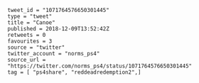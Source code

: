 ```
tweet_id = "1071764576650301445"
type = "tweet"
title = "Canoe"
published = 2018-12-09T13:52:42Z
retweets = 0
favourites = 3
source = "twitter"
twitter_account = "norms_ps4"
source_url = "https://twitter.com/norms_ps4/status/1071764576650301445"
tag = [ "ps4share", "reddeadredemption2",]
```

<p class='image'><img src='https://mnf.m17s.net/2018/12/09/Dt-sM1KWwAER34H.jpg' alt=''></p>

